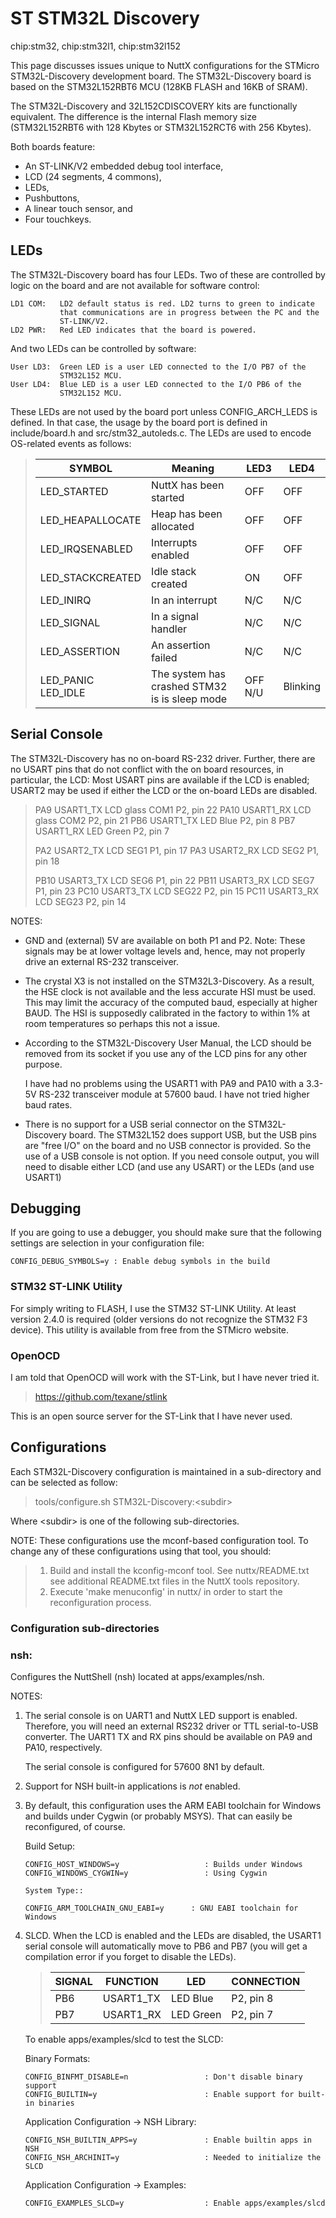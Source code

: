 # ST STM32L Discovery

<div class="tags">

chip:stm32, chip:stm32l1, chip:stm32l152

</div>

This page discusses issues unique to NuttX configurations for the
STMicro STM32L-Discovery development board. The STM32L-Discovery board
is based on the STM32L152RBT6 MCU (128KB FLASH and 16KB of SRAM).

The STM32L-Discovery and 32L152CDISCOVERY kits are functionally
equivalent. The difference is the internal Flash memory size
(STM32L152RBT6 with 128 Kbytes or STM32L152RCT6 with 256 Kbytes).

Both boards feature:

  - An ST-LINK/V2 embedded debug tool interface,
  - LCD (24 segments, 4 commons),
  - LEDs,
  - Pushbuttons,
  - A linear touch sensor, and
  - Four touchkeys.

## LEDs

The STM32L-Discovery board has four LEDs. Two of these are controlled by
logic on the board and are not available for software control:

    LD1 COM:   LD2 default status is red. LD2 turns to green to indicate
               that communications are in progress between the PC and the
               ST-LINK/V2.
    LD2 PWR:   Red LED indicates that the board is powered.

And two LEDs can be controlled by software:

    User LD3:  Green LED is a user LED connected to the I/O PB7 of the
               STM32L152 MCU.
    User LD4:  Blue LED is a user LED connected to the I/O PB6 of the
               STM32L152 MCU.

These LEDs are not used by the board port unless CONFIG\_ARCH\_LEDS is
defined. In that case, the usage by the board port is defined in
include/board.h and src/stm32\_autoleds.c. The LEDs are used to encode
OS-related events as follows:

> 
> 
> | SYMBOL               | Meaning                                       | LED3    | LED4     |
> | -------------------- | --------------------------------------------- | ------- | -------- |
> | LED\_STARTED         | NuttX has been started                        | OFF     | OFF      |
> | LED\_HEAPALLOCATE    | Heap has been allocated                       | OFF     | OFF      |
> | LED\_IRQSENABLED     | Interrupts enabled                            | OFF     | OFF      |
> | LED\_STACKCREATED    | Idle stack created                            | ON      | OFF      |
> | LED\_INIRQ           | In an interrupt                               | N/C     | N/C      |
> | LED\_SIGNAL          | In a signal handler                           | N/C     | N/C      |
> | LED\_ASSERTION       | An assertion failed                           | N/C     | N/C      |
> | LED\_PANIC LED\_IDLE | The system has crashed STM32 is is sleep mode | OFF N/U | Blinking |
> 

## Serial Console

The STM32L-Discovery has no on-board RS-232 driver. Further, there are
no USART pins that do not conflict with the on board resources, in
particular, the LCD: Most USART pins are available if the LCD is
enabled; USART2 may be used if either the LCD or the on-board LEDs are
disabled.

> PA9 USART1\_TX LCD glass COM1 P2, pin 22 PA10 USART1\_RX LCD glass
> COM2 P2, pin 21 PB6 USART1\_TX LED Blue P2, pin 8 PB7 USART1\_RX LED
> Green P2, pin 7
> 
> PA2 USART2\_TX LCD SEG1 P1, pin 17 PA3 USART2\_RX LCD SEG2 P1, pin 18
> 
> PB10 USART3\_TX LCD SEG6 P1, pin 22 PB11 USART3\_RX LCD SEG7 P1, pin
> 23 PC10 USART3\_TX LCD SEG22 P2, pin 15 PC11 USART3\_RX LCD SEG23 P2,
> pin 14

NOTES:

  - GND and (external) 5V are available on both P1 and P2. Note: These
    signals may be at lower voltage levels and, hence, may not properly
    drive an external RS-232 transceiver.

  - The crystal X3 is not installed on the STM32L3-Discovery. As a
    result, the HSE clock is not available and the less accurate HSI
    must be used. This may limit the accuracy of the computed baud,
    especially at higher BAUD. The HSI is supposedly calibrated in the
    factory to within 1% at room temperatures so perhaps this not a
    issue.

  - According to the STM32L-Discovery User Manual, the LCD should be
    removed from its socket if you use any of the LCD pins for any other
    purpose.
    
    I have had no problems using the USART1 with PA9 and PA10 with a
    3.3-5V RS-232 transceiver module at 57600 baud. I have not tried
    higher baud rates.

  - There is no support for a USB serial connector on the
    STM32L-Discovery board. The STM32L152 does support USB, but the USB
    pins are "free I/O" on the board and no USB connector is provided.
    So the use of a USB console is not option. If you need console
    output, you will need to disable either LCD (and use any USART) or
    the LEDs (and use USART1)

## Debugging

If you are going to use a debugger, you should make sure that the
following settings are selection in your configuration file:

    CONFIG_DEBUG_SYMBOLS=y : Enable debug symbols in the build

### STM32 ST-LINK Utility

For simply writing to FLASH, I use the STM32 ST-LINK Utility. At least
version 2.4.0 is required (older versions do not recognize the STM32 F3
device). This utility is available from free from the STMicro website.

### OpenOCD

I am told that OpenOCD will work with the ST-Link, but I have never
tried it.

> <https://github.com/texane/stlink>

This is an open source server for the ST-Link that I have never used.

## Configurations

Each STM32L-Discovery configuration is maintained in a sub-directory and
can be selected as follow:

> tools/configure.sh STM32L-Discovery:\<subdir\>

Where \<subdir\> is one of the following sub-directories.

NOTE: These configurations use the mconf-based configuration tool. To
change any of these configurations using that tool, you should:

> 1.  Build and install the kconfig-mconf tool. See nuttx/README.txt see
>     additional README.txt files in the NuttX tools repository.
> 2.  Execute 'make menuconfig' in nuttx/ in order to start the
>     reconfiguration process.

### Configuration sub-directories

### nsh:

Configures the NuttShell (nsh) located at apps/examples/nsh.

NOTES:

1.  The serial console is on UART1 and NuttX LED support is enabled.
    Therefore, you will need an external RS232 driver or TTL
    serial-to-USB converter. The UART1 TX and RX pins should be
    available on PA9 and PA10, respectively.
    
    The serial console is configured for 57600 8N1 by default.

2.  Support for NSH built-in applications is *not* enabled.

3.  By default, this configuration uses the ARM EABI toolchain for
    Windows and builds under Cygwin (or probably MSYS). That can easily
    be reconfigured, of course.
    
    Build Setup:
    
        CONFIG_HOST_WINDOWS=y                   : Builds under Windows
        CONFIG_WINDOWS_CYGWIN=y                 : Using Cygwin
        
        System Type::
        
        CONFIG_ARM_TOOLCHAIN_GNU_EABI=y      : GNU EABI toolchain for Windows

4.  SLCD. When the LCD is enabled and the LEDs are disabled, the USART1
    serial console will automatically move to PB6 and PB7 (you will get
    a compilation error if you forget to disable the LEDs).
    
    > 
    > 
    > | SIGNAL | FUNCTION   | LED       | CONNECTION |
    > | ------ | ---------- | --------- | ---------- |
    > | PB6    | USART1\_TX | LED Blue  | P2, pin 8  |
    > | PB7    | USART1\_RX | LED Green | P2, pin 7  |
    > 

    To enable apps/examples/slcd to test the SLCD:
    
    Binary Formats:
    
        CONFIG_BINFMT_DISABLE=n                 : Don't disable binary support
        CONFIG_BUILTIN=y                        : Enable support for built-in binaries
    
    Application Configuration -\> NSH Library:
    
        CONFIG_NSH_BUILTIN_APPS=y               : Enable builtin apps in NSH
        CONFIG_NSH_ARCHINIT=y                   : Needed to initialize the SLCD
    
    Application Configuration -\> Examples:
    
        CONFIG_EXAMPLES_SLCD=y                  : Enable apps/examples/slcd
